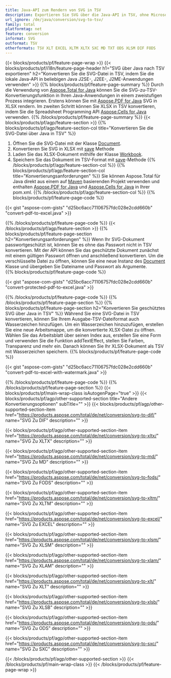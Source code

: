 ```yaml
---
title: Java-API zum Rendern von SVG in TSV
description: Exportieren Sie SVG über die Java-API in TSV, ohne Microsoft Excel oder Adobe Reader zu verwenden
url_ignore: /de/java/conversion/svg-to-tsv/
family: total
platformtag: net
feature: conversion
informat: SVG
outformat: TSV
otherformats: TSV XLT EXCEL XLTM XLTX SXC MD TXT ODS XLSM DIF FODS
---
```

{{< blocks/products/pf/feature-page-wrap >}}
{{< blocks/products/pf/i18n/feature-page-header h1="SVG über Java nach TSV exportieren" h2="Konvertieren Sie die SVG-Datei in TSV, indem Sie die lokale Java-API in beliebigen Java J2SE-, J2EE-, J2ME-Anwendungen verwenden" >}}
{{% blocks/products/pf/feature-page-summary %}}
Durch die Verwendung von [Aspose.Total for Java](https://products.aspose.com/total/java/) können Sie die SVG-zu-TSV-Konvertierungsfunktion in Ihren Java-Anwendungen in einem zweistufigen Prozess integrieren. Erstens können Sie mit [Aspose.PDF for Java](https://products.aspose.com/pdf/java/) SVG in XLSX rendern. Im zweiten Schritt können Sie XLSX in TSV konvertieren, indem Sie die Spreadsheet Programming API [Aspose.Cells for Java](https://products.aspose.com/cells/java/) verwenden.
{{% /blocks/products/pf/feature-page-summary  %}}
{{< blocks/products/pf/agp/feature-section >}}
{{% blocks/products/pf/agp/feature-section-col title="Konvertieren Sie die SVG-Datei über Java in TSV" %}}
1. Öffnen Sie die SVG-Datei mit der Klasse [Document](https://apireference.aspose.com/pdf/java/com.aspose.pdf/Document).
2. Konvertieren Sie SVG in XLSX mit [save](https://apireference.aspose.com/pdf/java/com.aspose.pdf/Document#save-java.lang.String-com.aspose.pdf.SaveOptions- ) Methode
3. Laden Sie das XLSX-Dokument mithilfe der Klasse [Workbook](https://apireference.aspose.com/cells/java/com.aspose.cells/Workbook).
4. Speichern Sie das Dokument im TSV-Format mit [save](https://apireference.aspose.com/cells/java/com.aspose.cells/workbook#save(java.lang.String,%20com.aspose.cells.SaveOptions))-Methode
{{% /blocks/products/pf/agp/feature-section-col %}}
{{% blocks/products/pf/agp/feature-section-col title="Konvertierungsanforderungen" %}}
Sie können Aspose.Total für Java direkt aus einem auf [Maven](https://repository.aspose.com/webapp/#/artifacts/browse/tree/General/repo/com/aspose/aspose-total) basierenden Projekt verwenden und enthalten [Aspose.PDF for Java](https://docs.aspose.com/pdf/java/installation/) und [Aspose.Cells for Java](https://docs.aspose.com/cells/java/installation/) in Ihrer pom.xml.
{{% /blocks/products/pf/agp/feature-section-col %}}
{{% blocks/products/pf/feature-page-code %}}

{{< gist "aspose-com-gists" "d25bc6acc71106757fdc028e2cdd660b" "convert-pdf-to-excel.java" >}}


{{% /blocks/products/pf/feature-page-code %}}
{{< /blocks/products/pf/agp/feature-section >}}
{{% blocks/products/pf/feature-page-section  h2="Konvertierungsanforderungen" %}}
Wenn Ihr SVG-Dokument passwortgeschützt ist, können Sie es ohne das Passwort nicht in TSV konvertieren. Mit der API können Sie das geschützte Dokument zunächst mit einem gültigen Passwort öffnen und anschließend konvertieren. Um die verschlüsselte Datei zu öffnen, können Sie eine neue Instanz des [Document](https://apireference.aspose.com/pdf/java/com.aspose.pdf/Document#Document-java.lang.String-java.lang.String-) Klasse und übergeben Sie Dateiname und Passwort als Argumente.  
{{% blocks/products/pf/feature-page-code %}}

{{< gist "aspose-com-gists" "d25bc6acc71106757fdc028e2cdd660b" "convert-protected-pdf-to-excel.java" >}}

{{% /blocks/products/pf/feature-page-code  %}}
{{% /blocks/products/pf/feature-page-section %}}
{{% blocks/products/pf/feature-page-section  h2="Konvertieren Sie geschütztes SVG über Java in TSV" %}}
Während Sie eine SVG-Datei in TSV konvertieren, können Sie Ihrem Ausgabe-TSV-Dateiformat auch Wasserzeichen hinzufügen. Um ein Wasserzeichen hinzuzufügen, erstellen Sie eine neue Arbeitsmappe, um die konvertierte XLSX-Datei zu öffnen. Wählen Sie das Arbeitsblatt über seinen Index aus, erstellen Sie eine Form und verwenden Sie die Funktion addTextEffect, stellen Sie Farben, Transparenz und mehr ein. Danach können Sie Ihr XLSX-Dokument als TSV mit Wasserzeichen speichern. 
{{% blocks/products/pf/feature-page-code %}}

{{< gist "aspose-com-gists" "d25bc6acc71106757fdc028e2cdd660b" "convert-pdf-to-excel-with-watermark.java" >}}

{{% /blocks/products/pf/feature-page-code  %}}
{{% /blocks/products/pf/feature-page-section %}}
{{< blocks/products/pf/main-wrap-class isAutogenPage="true" >}}
{{< blocks/products/pf/agp/other-supported-section title="Andere Konvertierungsoptionen" subTitle="" >}}
{{< blocks/products/pf/agp/other-supported-section-item href="https://products.aspose.com/total/de/net/conversion/svg-to-dif/" name="SVG Zu DIF" description="" >}}

{{< blocks/products/pf/agp/other-supported-section-item href="https://products.aspose.com/total/de/net/conversion/svg-to-xltx/" name="SVG Zu XLTX" description="" >}}

{{< blocks/products/pf/agp/other-supported-section-item href="https://products.aspose.com/total/de/net/conversion/svg-to-md/" name="SVG Zu MD" description="" >}}

{{< blocks/products/pf/agp/other-supported-section-item href="https://products.aspose.com/total/de/net/conversion/svg-to-fods/" name="SVG Zu FODS" description="" >}}

{{< blocks/products/pf/agp/other-supported-section-item href="https://products.aspose.com/total/de/net/conversion/svg-to-xltm/" name="SVG Zu XLTM" description="" >}}

{{< blocks/products/pf/agp/other-supported-section-item href="https://products.aspose.com/total/de/net/conversion/svg-to-excel/" name="SVG Zu EXCEL" description="" >}}

{{< blocks/products/pf/agp/other-supported-section-item href="https://products.aspose.com/total/de/net/conversion/svg-to-xlsm/" name="SVG Zu XLSM" description="" >}}

{{< blocks/products/pf/agp/other-supported-section-item href="https://products.aspose.com/total/de/net/conversion/svg-to-xlam/" name="SVG Zu XLAM" description="" >}}

{{< blocks/products/pf/agp/other-supported-section-item href="https://products.aspose.com/total/de/net/conversion/svg-to-xlt/" name="SVG Zu XLT" description="" >}}

{{< blocks/products/pf/agp/other-supported-section-item href="https://products.aspose.com/total/de/net/conversion/svg-to-xlsb/" name="SVG Zu XLSB" description="" >}}

{{< blocks/products/pf/agp/other-supported-section-item href="https://products.aspose.com/total/de/net/conversion/svg-to-ods/" name="SVG Zu ODS" description="" >}}

{{< blocks/products/pf/agp/other-supported-section-item href="https://products.aspose.com/total/de/net/conversion/svg-to-sxc/" name="SVG Zu SXC" description="" >}}


{{< /blocks/products/pf/agp/other-supported-section >}}
{{< /blocks/products/pf/main-wrap-class >}}
{{< /blocks/products/pf/feature-page-wrap >}}